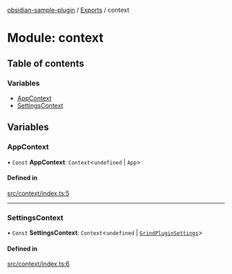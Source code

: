 [obsidian-sample-plugin](../README.md) / [Exports](../modules.md) / context

# Module: context

## Table of contents

### Variables

- [AppContext](context.md#appcontext)
- [SettingsContext](context.md#settingscontext)

## Variables

### AppContext

• `Const` **AppContext**: `Context`\<`undefined` \| `App`\>

#### Defined in

[src/context/index.ts:5](https://github.com/dromse/personal-grind-manager/blob/1abcd9e/src/context/index.ts#L5)

___

### SettingsContext

• `Const` **SettingsContext**: `Context`\<`undefined` \| [`GrindPluginSettings`](main.md#grindpluginsettings)\>

#### Defined in

[src/context/index.ts:6](https://github.com/dromse/personal-grind-manager/blob/1abcd9e/src/context/index.ts#L6)
